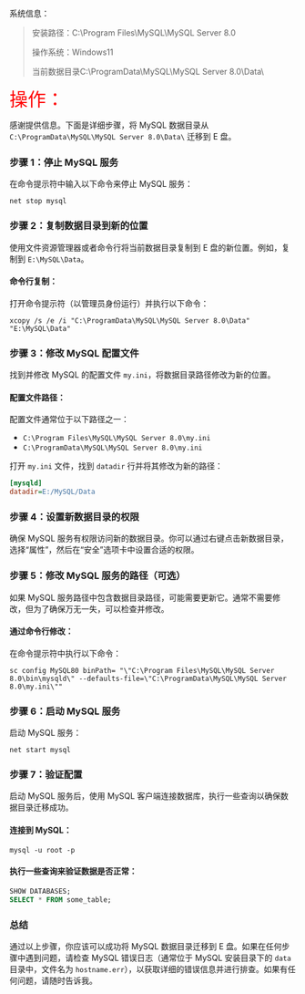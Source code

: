 系统信息：

> 安装路径：C:\Program Files\MySQL\MySQL Server 8.0 
>
> 操作系统：Windows11 
>
> 当前数据目录C:\ProgramData\MySQL\MySQL Server 8.0\Data\





<font color='red' size=6>操作：</font>

感谢提供信息。下面是详细步骤，将 MySQL 数据目录从 `C:\ProgramData\MySQL\MySQL Server 8.0\Data\` 迁移到 E 盘。

### 步骤 1：停止 MySQL 服务

在命令提示符中输入以下命令来停止 MySQL 服务：

```shell
net stop mysql
```

### 步骤 2：复制数据目录到新的位置

使用文件资源管理器或者命令行将当前数据目录复制到 E 盘的新位置。例如，复制到 `E:\MySQL\Data`。

#### 命令行复制：

打开命令提示符（以管理员身份运行）并执行以下命令：

```shell
xcopy /s /e /i "C:\ProgramData\MySQL\MySQL Server 8.0\Data" "E:\MySQL\Data"
```

### 步骤 3：修改 MySQL 配置文件

找到并修改 MySQL 的配置文件 `my.ini`，将数据目录路径修改为新的位置。

#### 配置文件路径：

配置文件通常位于以下路径之一：
- `C:\Program Files\MySQL\MySQL Server 8.0\my.ini`
- `C:\ProgramData\MySQL\MySQL Server 8.0\my.ini`

打开 `my.ini` 文件，找到 `datadir` 行并将其修改为新的路径：

```ini
[mysqld]
datadir=E:/MySQL/Data
```

### 步骤 4：设置新数据目录的权限

确保 MySQL 服务有权限访问新的数据目录。你可以通过右键点击新数据目录，选择“属性”，然后在“安全”选项卡中设置合适的权限。

### 步骤 5：修改 MySQL 服务的路径（可选）

如果 MySQL 服务路径中包含数据目录路径，可能需要更新它。通常不需要修改，但为了确保万无一失，可以检查并修改。

#### 通过命令行修改：

在命令提示符中执行以下命令：

```shell
sc config MySQL80 binPath= "\"C:\Program Files\MySQL\MySQL Server 8.0\bin\mysqld\" --defaults-file=\"C:\ProgramData\MySQL\MySQL Server 8.0\my.ini\""
```

### 步骤 6：启动 MySQL 服务

启动 MySQL 服务：

```shell
net start mysql
```

### 步骤 7：验证配置

启动 MySQL 服务后，使用 MySQL 客户端连接数据库，执行一些查询以确保数据目录迁移成功。

#### 连接到 MySQL：

```shell
mysql -u root -p
```

#### 执行一些查询来验证数据是否正常：

```sql
SHOW DATABASES;
SELECT * FROM some_table;
```

### 总结

通过以上步骤，你应该可以成功将 MySQL 数据目录迁移到 E 盘。如果在任何步骤中遇到问题，请检查 MySQL 错误日志（通常位于 MySQL 安装目录下的 `data` 目录中，文件名为 `hostname.err`），以获取详细的错误信息并进行排查。如果有任何问题，请随时告诉我。